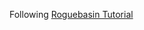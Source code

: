 Following 
[Roguebasin Tutorial](http://www.roguebasin.com/index.php?title=Cellular_Automata_Method_for_Generating_Random_Cave-Like_Levels)
